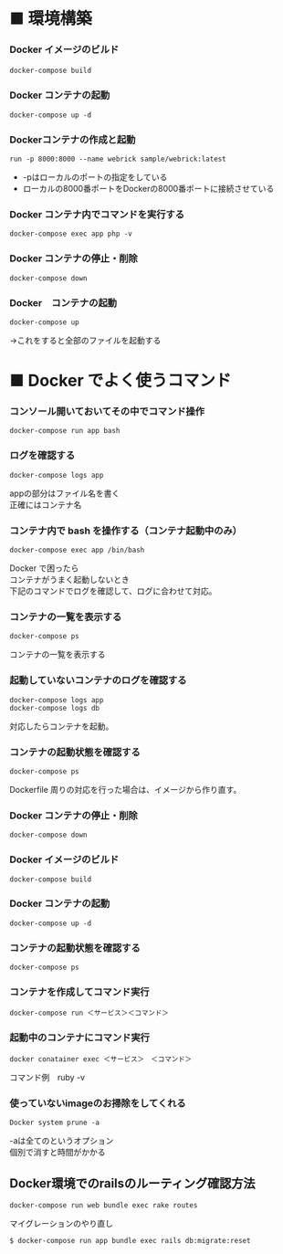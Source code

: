 # ■ 環境構築
### Docker イメージのビルド
```
docker-compose build　
```

### Docker コンテナの起動
```
docker-compose up -d
```
### Dockerコンテナの作成と起動
```
run -p 8000:8000 --name webrick sample/webrick:latest
```
- -pはローカルのポートの指定をしている
- ローカルの8000番ポートをDockerの8000番ポートに接続させている

### Docker コンテナ内でコマンドを実行する
```
docker-compose exec app php -v
```

### Docker コンテナの停止・削除
```
docker-compose down
```

### Docker　コンテナの起動
```
docker-compose up
```
→これをすると全部のファイルを起動する
# ■ Docker でよく使うコマンド
### コンソール開いておいてその中でコマンド操作
```
docker-compose run app bash
```



### ログを確認する
```
docker-compose logs app
```
appの部分はファイル名を書く<br>
正確にはコンテナ名

### コンテナ内で bash を操作する（コンテナ起動中のみ）
```
docker-compose exec app /bin/bash
```
Docker で困ったら<br>
コンテナがうまく起動しないとき<br>
下記のコマンドでログを確認して、ログに合わせて対応。

### コンテナの一覧を表示する
```
docker-compose ps
```
コンテナの一覧を表示する

### 起動していないコンテナのログを確認する
```
docker-compose logs app
docker-compose logs db
```
対応したらコンテナを起動。


### コンテナの起動状態を確認する
```
docker-compose ps
```
Dockerfile 周りの対応を行った場合は、イメージから作り直す。

### Docker コンテナの停止・削除
```
docker-compose down
```

### Docker イメージのビルド
```
docker-compose build
```

### Docker コンテナの起動
```
docker-compose up -d
```

### コンテナの起動状態を確認する
```
docker-compose ps
```

### コンテナを作成してコマンド実行
```
docker-compose run ＜サービス＞＜コマンド＞
```
### 起動中のコンテナにコマンド実行

```
docker conatainer exec ＜サービス＞　＜コマンド＞
```
コマンド例　ruby -v
### 使っていないimageのお掃除をしてくれる
```
Docker system prune -a
```
-aは全てのというオプション<br>
個別で消すと時間がかかる

## Docker環境でのrailsのルーティング確認方法
```
docker-compose run web bundle exec rake routes
```

マイグレーションのやり直し
```
$ docker-compose run app bundle exec rails db:migrate:reset
```

